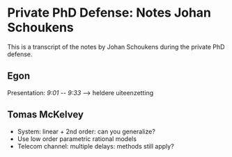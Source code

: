 # Private PhD Defense: Notes Johan Schoukens

This is a transcript of the notes by Johan Schoukens during the private PhD defense.

## Egon
Presentation: *9:01* -- *9:33* --> heldere uiteenzetting

## Tomas McKelvey

 * System: linear + 2nd order: can you generalize?
 * Use low order parametric rational models
 * Telecom channel: multiple delays: methods still apply?


